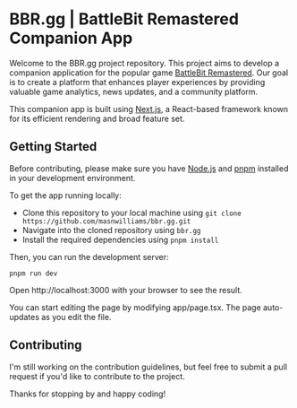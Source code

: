 # BBR.gg | BattleBit Remastered Companion App
Welcome to the BBR.gg project repository. This project aims to develop a companion application for the popular game [BattleBit Remastered](https://joinbattlebit.com/). Our goal is to create a platform that enhances player experiences by providing valuable game analytics, news updates, and a community platform.

This companion app is built using [Next.js](https://nextjs.org), a React-based framework known for its efficient rendering and broad feature set.

## Getting Started
Before contributing, please make sure you have [Node.js](https://nodejs.org/en) and [pnpm](https://pnpm.io/) installed in your development environment.

To get the app running locally:
- Clone this repository to your local machine using `git clone https://github.com/masnwilliams/bbr.gg.git`
- Navigate into the cloned repository using `bbr.gg`
- Install the required dependencies using `pnpm install`

Then, you can run the development server:

```shell
pnpm run dev
```

Open http://localhost:3000 with your browser to see the result.

You can start editing the page by modifying app/page.tsx. The page auto-updates as you edit the file.

## Contributing
I'm still working on the contribution guidelines, but feel free to submit a pull request if you'd like to contribute to the project.

Thanks for stopping by and happy coding!